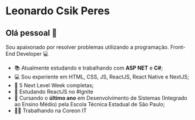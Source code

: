 # Leonardo Csik Peres

## Olá pessoal 👋
Sou apaixonado por resolver problemas utilizando a programação.
Front-End Developer 💻

- 📚  Atualmente estudando e trabalhando com **ASP NET** e **C#**;
- 💻  Sou experiente em HTML, CSS, JS, ReactJS, React Native e NextJS;
- 🚀  5 Next Level Week completas;
- 💜  Estudando ReactJS no #Ignite
- 📘  Cursando o **último ano** em Desenvolvimento de Sistemas (Integrado ao Ensino Médio) pela Escola Técnica Estadual de São Paulo;
- 👨‍💻  Trabalhando na Coreon IT


